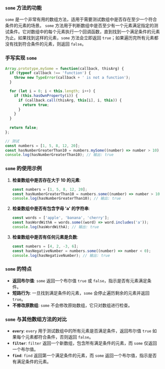 
### `some` 方法的功能
`some` 是一个非常有用的数组方法，适用于需要测试数组中是否存在至少一个符合条件的元素的场景。
`some` 方法用于判断数组中是否至少有一个元素满足指定的测试条件。它对数组中的每个元素执行一个回调函数，直到找到一个满足条件的元素为止。如果找到这样的元素，`some` 方法会立即返回 `true`；如果遍历完所有元素都没有找到符合条件的元素，则返回 `false`。
### 手写实现 `some`

```javascript
Array.prototype.mySome = function(callback, thisArg) {
  if (typeof callback !== 'function') {
    throw new TypeError(callback + ' is not a function');
  }

  for (let i = 0; i < this.length; i++) {
    if (this.hasOwnProperty(i)) {
      if (callback.call(thisArg, this[i], i, this)) {
        return true;
      }
    }
  }
  
  return false;
};

// 测试
const numbers = [1, 5, 8, 12, 20];
const hasNumberGreaterThan10 = numbers.mySome((number) => number > 10);
console.log(hasNumberGreaterThan10); // 输出: true
```
### `some` 的使用示例

1. **检查数组中是否存在大于 10 的元素**:
   ```javascript
   const numbers = [1, 5, 8, 12, 20];
   const hasNumberGreaterThan10 = numbers.some((number) => number > 10);
   console.log(hasNumberGreaterThan10); // 输出: true
   ```

2. **检查数组中是否有包含字母 'a' 的字符串**:
   ```javascript
   const words = ['apple', 'banana', 'cherry'];
   const hasWordWithA = words.some((word) => word.includes('a'));
   console.log(hasWordWithA); // 输出: true
   ```

3. **检查数组中是否有任何元素是负数**:
   ```javascript
   const numbers = [4, 2, -3, 6];
   const hasNegativeNumber = numbers.some((number) => number < 0);
   console.log(hasNegativeNumber); // 输出: true
   ```

### `some` 的特点

- **返回布尔值**: `some` 返回一个布尔值 `true` 或 `false`，指示是否有元素满足条件。
- **短路行为**: 一旦找到满足条件的元素，`some` 会停止遍历剩余的元素并返回 `true`。
- **不修改原数组**: `some` 不会修改原始数组，它只对数组进行检查。

### `some` 与其他数组方法的对比

- **`every`**: `every` 用于测试数组中的所有元素是否满足条件，返回布尔值 `true` 如果每个元素都符合条件，否则返回 `false`。
- **`filter`**: `filter` 返回一个新数组，包含所有满足条件的元素，而 `some` 仅返回一个布尔值。
- **`find`**: `find` 返回第一个满足条件的元素，而 `some` 返回一个布尔值，指示是否有满足条件的元素。

